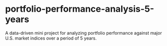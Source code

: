 # portfolio-performance-analysis-5-years
A data-driven mini project for analyzing portfolio performance against major U.S. market indices over a period of 5 years.
